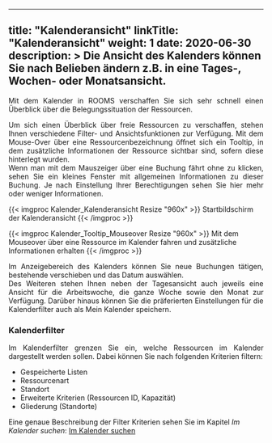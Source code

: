 
---
title: "Kalenderansicht"
linkTitle: "Kalenderansicht"
weight: 1
date: 2020-06-30
description: >
  Die Ansicht des Kalenders können Sie nach Belieben ändern z.B. in eine Tages-, Wochen- oder Monatsansicht.
---
<p style="text-align: justify">
Mit dem Kalender in ROOMS verschaffen Sie sich sehr schnell einen Überblick über die Belegungssituation der Ressourcen. </p>

<p style="text-align: justify">
Um sich einen Überblick über freie Ressourcen zu verschaffen, stehen Ihnen verschiedene Filter- und Ansichtsfunktionen zur Verfügung. Mit dem Mouse-Over über eine Ressourcenbezeichnung öffnet sich ein Tooltip, in dem zusätzliche Informationen der Ressource sichtbar sind, sofern diese hinterlegt wurden. </br>
Wenn man mit dem Mauszeiger über eine Buchung fährt ohne zu klicken, sehen Sie ein kleines Fenster mit allgemeinen Informationen zu dieser Buchung. Je nach Einstellung Ihrer Berechtigungen sehen Sie hier mehr oder weniger Informationen. </p>

{{< imgproc Kalender_Kalenderansicht Resize "960x" >}}
Startbildschirm der Kalenderansicht 
{{< /imgproc >}}

{{< imgproc Kalender_Tooltip_Mouseover Resize "960x" >}}
Mit dem Mouseover über eine Ressource im Kalender fahren und zusätzliche Informationen erhalten
{{< /imgproc >}}

<p style="text-align: justify">
Im Anzeigebereich des Kalenders können Sie neue Buchungen tätigen, bestehende verschieben und das Datum auswählen. </br>
Des Weiteren stehen Ihnen neben der Tagesansicht auch jeweils eine Ansicht für die Arbeitswoche, die ganze Woche sowie den Monat zur Verfügung. Darüber hinaus können Sie die präferierten Einstellungen für die Kalenderfilter auch als Mein Kalender speichern. </p>

### Kalenderfilter

<p style="text-align: justify">
Im Kalenderfilter grenzen Sie ein, welche Ressourcen im Kalender dargestellt werden sollen. Dabei können Sie nach folgenden Kriterien filtern: </p>

* Gespeicherte Listen
* Ressourcenart
* Standort
* Erweiterte Kriterien (Ressourcen ID, Kapazität)
* Gliederung (Standorte)

Eine genaue Beschreibung der Filter Kriterien sehen Sie im Kapitel <i>Im Kalender suchen</i>: 
[Im Kalender suchen](/3vrooms/kalender/imkalendersuchen/)

